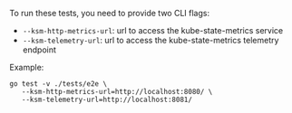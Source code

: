 To run these tests, you need to provide two CLI flags:

* `--ksm-http-metrics-url`: url to access the kube-state-metrics service
* `--ksm-telemetry-url`: url to access the kube-state-metrics telemetry endpoint

Example:

```
go test -v ./tests/e2e \
   --ksm-http-metrics-url=http://localhost:8080/ \
   --ksm-telemetry-url=http://localhost:8081/
```
